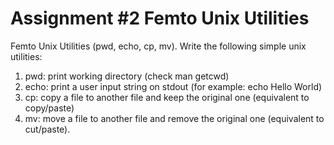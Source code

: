 # Assignment #2 Femto Unix Utilities

Femto Unix Utilities (pwd, echo, cp, mv). Write the following simple unix  utilities:

1. pwd: print working directory (check man getcwd)
1. echo: print a user input string on stdout (for example:  echo Hello World)
1. cp: copy a file to another file and keep the original one (equivalent to copy/paste)
1. mv: move a file to another file and remove the original one (equivalent to cut/paste).
